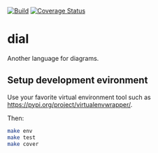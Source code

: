 [![Build](https://github.com/dobisel/dial/actions/workflows/build.yml/badge.svg)](https://github.com/dobisel/dial/actions/workflows/build.yml)
[![Coverage Status](https://coveralls.io/repos/github/dobisel/dial/badge.svg?branch=master)](https://coveralls.io/github/dobisel/dial?branch=master)

# dial
Another language for diagrams.

## Setup development evironment

Use your favorite virtual environment tool such as 
https://pypi.org/project/virtualenvwrapper/.

Then:

```bash
make env
make test
make cover
```
